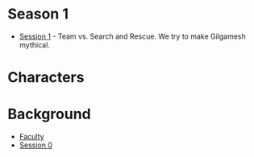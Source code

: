 <!-- TITLE: Phoenix Academy Brazil -->
<!-- SUBTITLE: A quick summary of PA Brazil -->
# Season 1
* [Session 1](pa-brazil/session-1) - Team vs. Search and Rescue. We try to make Gilgamesh mythical.
# Characters
# Background
* [Faculty](pa-brazil/faculty)
* [Session 0](pa-brazil/session-0)